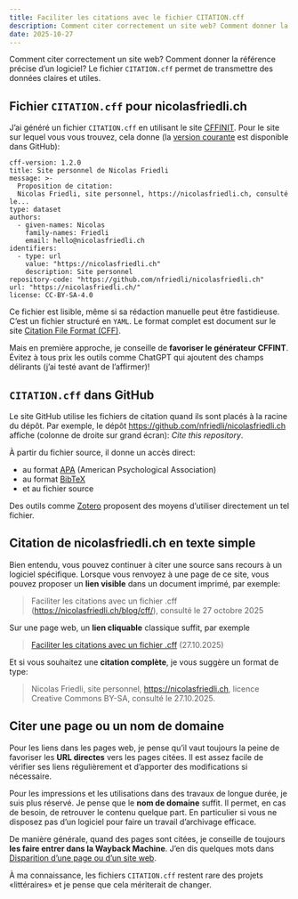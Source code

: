 ```yaml
---
title: Faciliter les citations avec le fichier CITATION.cff
description: Comment citer correctement un site web? Comment donner la référence précise d’un logiciel? Le fichier CITATION.cff permet de transmettre des données claires et utiles. 
date: 2025-10-27
---
```


Comment citer correctement un site web?
Comment donner la référence précise d’un logiciel?
Le fichier `CITATION.cff` permet de transmettre des données claires et utiles.

## Fichier `CITATION.cff` pour nicolasfriedli.ch

J’ai généré un fichier `CITATION.cff` en utilisant le site [CFFINIT](https://citation-file-format.github.io/cff-initializer-javascript/#/).
Pour le site sur lequel vous vous trouvez, cela donne (la [version courante](https://github.com/nfriedli/nicolasfriedli.ch/blob/main/CITATION.cff) est disponible dans GitHub):

```
cff-version: 1.2.0
title: Site personnel de Nicolas Friedli
message: >-
  Proposition de citation:
  Nicolas Friedli, site personnel, https://nicolasfriedli.ch, consulté le...
type: dataset
authors:
  - given-names: Nicolas
    family-names: Friedli
    email: hello@nicolasfriedli.ch
identifiers:
  - type: url
    value: "https://nicolasfriedli.ch"
    description: Site personnel
repository-code: "https://github.com/nfriedli/nicolasfriedli.ch"
url: "https://nicolasfriedli.ch/"
license: CC-BY-SA-4.0
```

Ce fichier est lisible, même si sa rédaction manuelle peut être fastidieuse.
C’est un fichier structuré en `YAML`.
Le format complet est document sur le site [Citation File Format (CFF)](https://citation-file-format.github.io/).

Mais en première approche, je conseille de **favoriser le générateur CFFINT**.
Évitez à tous prix les outils comme ChatGPT qui ajoutent des champs délirants (j’ai testé avant de l’affirmer)!

## `CITATION.cff` dans GitHub

Le site GitHub utilise les fichiers de citation quand ils sont placés à la racine du dépôt.
Par exemple, le dépôt <https://github.com/nfriedli/nicolasfriedli.ch> affiche (colonne de droite sur grand écran): *Cite this repository*.

À partir du fichier source, il donne un accès direct:

- au format [APA](https://fr.wikipedia.org/wiki/Style_APA) (American Psychological Association)
- au format [BibTeX](https://fr.wikipedia.org/wiki/BibTeX)
- et au fichier source

Des outils comme [Zotero](https://www.zotero.org/) proposent des moyens d’utiliser directement un tel fichier.

## Citation de nicolasfriedli.ch en texte simple

Bien entendu, vous pouvez continuer à citer une source sans recours à un logiciel spécifique.
Lorsque vous renvoyez à une page de ce site, vous pouvez proposer un **lien visible** dans un document imprimé, par exemple:

> Faciliter les citations avec un fichier .cff (https://nicolasfriedli.ch/blog/cff/), consulté le 27 octobre 2025

Sur une page web, un **lien cliquable** classique suffit, par exemple

> [Faciliter les citations avec un fichier .cff](https://nicolasfriedli.ch/blog/cff/) (27.10.2025)

Et si vous souhaitez une **citation complète**, je vous suggère un format de type:

> Nicolas Friedli, site personnel, https://nicolasfriedli.ch, licence Creative Commons BY-SA, consulté le 27.10.2025.

## Citer une page ou un nom de domaine

Pour les liens dans les pages web, je pense qu’il vaut toujours la peine de favoriser les **URL directes** vers les pages citées.
Il est assez facile de vérifier ses liens régulièrement et d’apporter des modifications si nécessaire.

Pour les impressions et les utilisations dans des travaux de longue durée, je suis plus réservé.
Je pense que le **nom de domaine** suffit.
Il permet, en cas de besoin, de retrouver le contenu quelque part.
En particulier si vous ne disposez pas d’un logiciel pour faire un travail d’archivage efficace.

De manière générale, quand des pages sont citées, je conseille de toujours **les faire entrer dans la Wayback Machine**.
J’en dis quelques mots dans [Disparition d’une page ou d’un site web](/blog/disparition/).

À ma connaissance, les fichiers `CITATION.cff` restent rare des projets «littéraires» et je pense que cela mériterait de changer.
